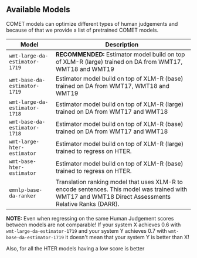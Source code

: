 ## Available Models

COMET models can optimize different types of human judgements and because of that we provide a list of pretrained COMET models.

| Model              |               Description                        |
| --------------------- | ------------------------------------------------ |
| `wmt-large-da-estimator-1719` | **RECOMMENDED:** Estimator model build on top of XLM-R (large) trained on DA from WMT17, WMT18 and WMT19 |
| `wmt-base-da-estimator-1719` | Estimator model build on top of XLM-R (base) trained on DA from WMT17, WMT18 and WMT19 |
| `wmt-large-da-estimator-1718` | Estimator model build on top of XLM-R (large) trained on DA from WMT17 and WMT18 |
| `wmt-base-da-estimator-1718` | Estimator model build on top of XLM-R (base) trained on DA from WMT17 and WMT18 |
| `wmt-large-hter-estimator` | Estimator model build on top of XLM-R (large) trained to regress on HTER. |
| `wmt-base-hter-estimator` | Estimator model build on top of XLM-R (base) trained to regress on HTER. |
| `emnlp-base-da-ranker`      | Translation ranking model that uses XLM-R to encode sentences. This model was trained with WMT17 and WMT18 Direct Assessments Relative Ranks (DARR). |

**NOTE:** Even when regressing on the same Human Judgement scores between models are not comparable! If your system X achieves 0.6 with `wmt-large-da-estimator-1719` and your system Y achieves 0.7 with `wmt-base-da-estimator-1719` it doesn't mean that your system Y is better than X!

Also, for all the HTER models having a low score is better